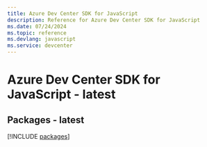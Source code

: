 ```yaml
---
title: Azure Dev Center SDK for JavaScript
description: Reference for Azure Dev Center SDK for JavaScript
ms.date: 07/24/2024
ms.topic: reference
ms.devlang: javascript
ms.service: devcenter
---
```

# Azure Dev Center SDK for JavaScript - latest
## Packages - latest
[!INCLUDE [packages](dev-center-index.md)]